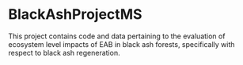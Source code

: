 # BlackAshProjectMS
This project contains code and data pertaining to the evaluation of ecosystem level impacts of EAB in black ash forests, specifically with respect to black ash regeneration.
